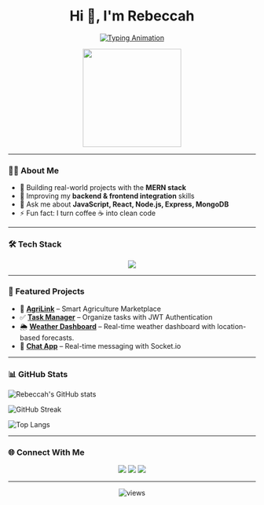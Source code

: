 <h1 align="center">Hi 👋, I'm Rebeccah</h1>

<p align="center">
  <a href="https://git.io/typing-svg">
    <img src="https://readme-typing-svg.demolab.com?font=Fira+Code&pause=1000&color=36BCF7&center=true&vCenter=true&width=600&lines=Fullstack+Developer;MERN+Stack+Enthusiast;Problem+Solver+%F0%9F%92%A1;Passionate+about+building+apps+%F0%9F%9A%80" alt="Typing Animation" />
  </a>
</p>

<p align="center">
  <img src="https://media.giphy.com/media/M9gbBd9nbDrOTu1Mqx/giphy.gif" width="200"/>
</p>

---

### 👩‍💻 About Me
- 🔭 Building real-world projects with the **MERN stack**  
- 🌱 Improving my **backend & frontend integration** skills  
- 💬 Ask me about **JavaScript, React, Node.js, Express, MongoDB**  
- ⚡ Fun fact: I turn coffee ☕ into clean code  

---

### 🛠 Tech Stack
<p align="center">
  <img src="https://skillicons.dev/icons?i=js,react,nodejs,express,mongodb,html,css,git,github,vscode" />
</p>

---

### 📌 Featured Projects
- 🌱 [**AgriLink**](https://agri-link-rh43.vercel.app/) – Smart Agriculture Marketplace  
- ✅ [**Task Manager**](your-project-link) – Organize tasks with JWT Authentication  
- 🌦️ [**Weather Dashboard**](https://weatherdashboard-pearl.vercel.app/) – Real-time weather dashboard with location-based forecasts.  
- 💬 [**Chat App**](your-project-link) – Real-time messaging with Socket.io  

---

### 📊 GitHub Stats
![Rebeccah's GitHub stats](https://github-readme-stats.vercel.app/api?username=RebMir&show_icons=true&count_private=true&include_all_commits=true&theme=tokyonight)

![GitHub Streak](https://github-readme-streak-stats.herokuapp.com/?user=RebMir&theme=tokyonight)

![Top Langs](https://github-readme-stats.vercel.app/api/top-langs/?username=RebMir&layout=compact&count_private=true&theme=tokyonight)


---

### 🌐 Connect With Me
<p align="center">
  <a href="https://linkedin.com/in/rebeccahmiruka" target="_blank"><img src="https://skillicons.dev/icons?i=linkedin" /></a>
  <a href="mailto:rebeccahmiruka@gmail.com"><img src="https://skillicons.dev/icons?i=gmail" /></a>
  <a href="https://github.com/RebMir"><img src="https://skillicons.dev/icons?i=github" /></a>
</p>

---

<p align="center">
  <img src="https://komarev.com/ghpvc/?username=YourGitHubUsername&label=Profile%20views&color=0e75b6&style=flat" alt="views" />
</p>


